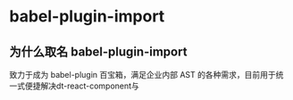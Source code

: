 # babel-plugin-import

## 为什么取名 babel-plugin-import

致力于成为 babel-plugin 百宝箱，满足企业内部 AST 的各种需求，目前用于统一式便捷解决dt-react-component与
